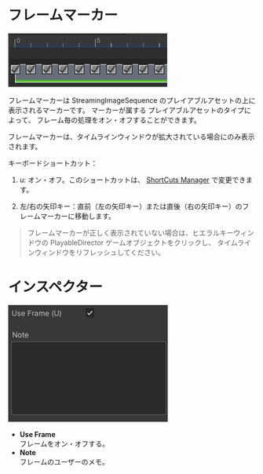 # フレームマーカー

![FrameMarkers](../images/FrameMarkers.png)

フレームマーカーは StreamingImageSequence のプレイアブルアセットの上に表示されるマーカーです。
マーカーが属する プレイアブルアセットのタイプによって、
フレーム毎の処理をオン・オフすることができます。

フレームマーカーは、タイムラインウィンドウが拡大されている場合にのみ表示されます。

キーボードショートカット：  
1. u: オン・オフ。このショートカットは、
[ShortCuts Manager](https://docs.unity3d.com/ja/current/Manual/UnityHotkeys.html)
で変更できます。

1. 左/右の矢印キー：直前（左の矢印キー）または直後（右の矢印キー）のフレームマーカーに移動します。

> フレームマーカーが正しく表示されていない場合は、ヒエラルキーウィンドウの PlayableDirector ゲームオブジェクトをクリックし、
> タイムラインウィンドウをリフレッシュしてください。


# インスペクター

![FrameMarkersInspector](../images/FrameMarkersInspector.png)

* **Use Frame**   
  フレームをオン・オフする。
* **Note**  
  フレームのユーザーのメモ。





